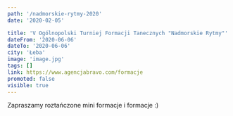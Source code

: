 ```yaml
---
path: '/nadmorskie-rytmy-2020'
date: '2020-02-05'

title: 'V Ogólnopolski Turniej Formacji Tanecznych "Nadmorskie Rytmy"'
dateFrom: '2020-06-06'
dateTo: '2020-06-06'
city: 'Łeba'
image: 'image.jpg'
tags: []
link: https://www.agencjabravo.com/formacje
promoted: false
visible: true
---
```

Zapraszamy roztańczone mini formacje i formacje :)
